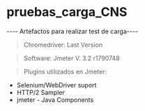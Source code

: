 # pruebas_carga_CNS
 ---- Artefactos para realizar test de carga----
 
 > Chromedriver: Last Version 
 
 > Software: Jmeter V. 3.2 r1790748
 
 > Plugins utilizados en Jmeter: 
 
   - Selenium/WebDriver suport
   - HTTP/2 Sampler
   - jmeter - Java Components
 
 > 
 
                    
